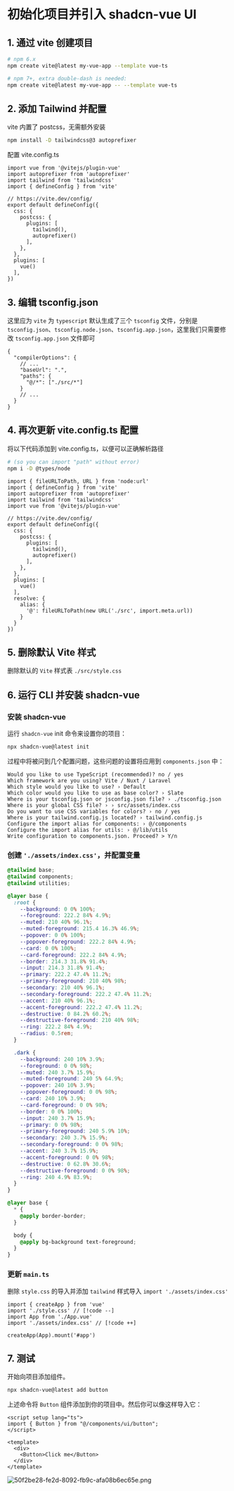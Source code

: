 # 初始化项目并引入 shadcn-vue UI

<article-info/>

<link-tag :linkList="[{ linkType: 'vue', linkText:'shadcn-vue',linkUrl:'https://www.shadcn-vue.com/'},{ linkText:'tailwind 中文官网',linkUrl:'https://tailwind.nodejs.cn/'}]" />

## 1. 通过 vite 创建项目

```bash
# npm 6.x
npm create vite@latest my-vue-app --template vue-ts

# npm 7+, extra double-dash is needed:
npm create vite@latest my-vue-app -- --template vue-ts
```

## 2. 添加 Tailwind 并配置

vite 内置了 postcss，无需额外安装

```bash
npm install -D tailwindcss@3 autoprefixer
```

配置 vite.config.ts

```ts{2-3,8-15}
import vue from '@vitejs/plugin-vue'
import autoprefixer from 'autoprefixer'
import tailwind from 'tailwindcss'
import { defineConfig } from 'vite'

// https://vite.dev/config/
export default defineConfig({
  css: {
    postcss: {
      plugins: [
        tailwind(),
        autoprefixer()
      ],
    },
  },
  plugins: [
    vue()
  ],
})
```

## 3. 编辑 tsconfig.json

这里应为 `vite` 为 `typescript` 默认生成了三个 `tsconfig` 文件，分别是 `tsconfig.json`、`tsconfig.node.json`、`tsconfig.app.json`，这里我们只需要修改 `tsconfig.app.json` 文件即可

```ts{4-7}
{
  "compilerOptions": {
    // ...
    "baseUrl": ".",
    "paths": {
      "@/*": ["./src/*"]
    }
    // ...
  }
}
```

## 4. 再次更新 vite.config.ts 配置

将以下代码添加到 vite.config.ts，以便可以正确解析路径

```bash
# (so you can import "path" without error)
npm i -D @types/node
```

```ts{1,20-24}
import { fileURLToPath, URL } from 'node:url'
import { defineConfig } from 'vite'
import autoprefixer from 'autoprefixer'
import tailwind from 'tailwindcss'
import vue from '@vitejs/plugin-vue'

// https://vite.dev/config/
export default defineConfig({
  css: {
    postcss: {
      plugins: [
        tailwind(),
        autoprefixer()
      ],
    },
  },
  plugins: [
    vue()
  ],
  resolve: {
    alias: {
      '@': fileURLToPath(new URL('./src', import.meta.url))
    }
  }
})

```

## 5. 删除默认 Vite 样式

删除默认的 `Vite` 样式表 `./src/style.css`

## 6. 运行 CLI 并安装 shadcn-vue

### 安装 shadcn-vue

运行 `shadcn-vue` init 命令来设置你的项目：

```bash
npx shadcn-vue@latest init
```

过程中将被问到几个配置问题，这些问题的设置将应用到 `components.json` 中：

```
Would you like to use TypeScript (recommended)? no / yes
Which framework are you using? Vite / Nuxt / Laravel
Which style would you like to use? › Default
Which color would you like to use as base color? › Slate
Where is your tsconfig.json or jsconfig.json file? › ./tsconfig.json
Where is your global CSS file? › › src/assets/index.css
Do you want to use CSS variables for colors? › no / yes
Where is your tailwind.config.js located? › tailwind.config.js
Configure the import alias for components: › @/components
Configure the import alias for utils: › @/lib/utils
Write configuration to components.json. Proceed? > Y/n
```

### 创建 `'./assets/index.css'`，并配置变量

```css
@tailwind base;
@tailwind components;
@tailwind utilities;

@layer base {
  :root {
    --background: 0 0% 100%;
    --foreground: 222.2 84% 4.9%;
    --muted: 210 40% 96.1%;
    --muted-foreground: 215.4 16.3% 46.9%;
    --popover: 0 0% 100%;
    --popover-foreground: 222.2 84% 4.9%;
    --card: 0 0% 100%;
    --card-foreground: 222.2 84% 4.9%;
    --border: 214.3 31.8% 91.4%;
    --input: 214.3 31.8% 91.4%;
    --primary: 222.2 47.4% 11.2%;
    --primary-foreground: 210 40% 98%;
    --secondary: 210 40% 96.1%;
    --secondary-foreground: 222.2 47.4% 11.2%;
    --accent: 210 40% 96.1%;
    --accent-foreground: 222.2 47.4% 11.2%;
    --destructive: 0 84.2% 60.2%;
    --destructive-foreground: 210 40% 98%;
    --ring: 222.2 84% 4.9%;
    --radius: 0.5rem;
  }

  .dark {
    --background: 240 10% 3.9%;
    --foreground: 0 0% 98%;
    --muted: 240 3.7% 15.9%;
    --muted-foreground: 240 5% 64.9%;
    --popover: 240 10% 3.9%;
    --popover-foreground: 0 0% 98%;
    --card: 240 10% 3.9%;
    --card-foreground: 0 0% 98%;
    --border: 0 0% 100%;
    --input: 240 3.7% 15.9%;
    --primary: 0 0% 98%;
    --primary-foreground: 240 5.9% 10%;
    --secondary: 240 3.7% 15.9%;
    --secondary-foreground: 0 0% 98%;
    --accent: 240 3.7% 15.9%;
    --accent-foreground: 0 0% 98%;
    --destructive: 0 62.8% 30.6%;
    --destructive-foreground: 0 0% 98%;
    --ring: 240 4.9% 83.9%;
  }
}

@layer base {
  * {
    @apply border-border;
  }

  body {
    @apply bg-background text-foreground;
  }
}
```

### 更新 `main.ts`

删除 `style.css` 的导入并添加 `tailwind` 样式导入 `import './assets/index.css'`

```ts{2,4}
import { createApp } from 'vue'
import './style.css' // [!code --]
import App from './App.vue'
import './assets/index.css' // [!code ++]

createApp(App).mount('#app')
```

## 7. 测试

开始向项目添加组件。

```bash
npx shadcn-vue@latest add button
```

上述命令将 `Button` 组件添加到你的项目中。然后你可以像这样导入它：

```vue
<script setup lang="ts">
import { Button } from "@/components/ui/button";
</script>

<template>
  <div>
    <Button>Click me</Button>
  </div>
</template>
```

![50f2be28-fe2d-8092-fb9c-afa08b6ec65e.png](/50f2be28-fe2d-8092-fb9c-afa08b6ec65e.png)
